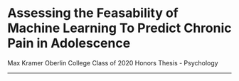 # Assessing the Feasability of Machine Learning To Predict Chronic Pain in Adolescence
Max Kramer
Oberlin College Class of 2020
Honors Thesis - Psychology

---

